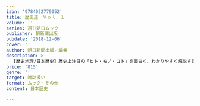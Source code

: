 ```yaml
---
isbn: '9784022779052'
title: 歴史道　Ｖｏｌ．１
volume: ''
series: 週刊朝日ムック
publisher: 朝新聞出版
pubdate: '2018-12-06'
cover: ''
author: 朝日新聞出版／編集
description: >-
  【歴史地理/日本歴史】歴史上注目の「ヒト・モノ・コト」を面白く、わかりやすく解説する新雑誌『歴史道』。第１号では「戦国武将の家臣団　最強の法則」（仮題）を大特集。織田・徳川・武田ほか、人気武将の家臣団をすべて、網羅。全68ページの別冊小冊子付録も読み応えたっぷり。
price: '815'
genre: ''
target: 雑誌扱い
format: ムック・その他
content: 日本歴史

---
```

